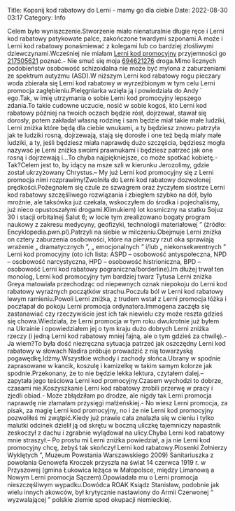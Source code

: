 Title: Kopsnij kod rabatowy do Lerni - mamy go dla ciebie
Date: 2022-08-30 03:17
Category: Info

Celem było wyniszczenie.Stworzenie miało nienaturalnie długie ręce i Lerni kod rabatowy patykowate palce, zakończone twardymi szponami.A może i Lerni kod rabatowy ponaśmiewać z kolegami lub co bardziej złośliwymi dziewczynami.Wcześniej nie miałam [Lerni kod promocyjny](https://promki.pl/kody-rabatowe/lerni) przyjemności go [217505621](https://telinfo.co/fr/numero/serie/217/50/56/) poznać.- Nie smuć się moja [694621276](https://telinfo.co/pl/numer/694621276/) droga.Mimo licznych podobieństw osobowość schizoidalna nie może być mylona z zaburzeniami ze spektrum autyzmu (ASD).W niższym Lerni kod rabatowy rogu pieczary woda zbierała się Lerni kod rabatowy w wyrzeźbionym w tym celu Lerni promocja zagłębieniu.Pielęgniarka wzięła ją i powiedziała do Andy ` ego.Tak, w imię utrzymania o sobie Lerni kod promocyjny lepszego zdania.To takie cudowne uczucie, nosić w sobie kogoś, kto Lerni kod rabatowy później na twoich oczach będzie rósł, dojrzewał, stawał się dorosły, potem zakładał własną rodzinę i sam będzie miał takie małe ludziki, Lerni zniżka które będą dla ciebie wnukami, a ty będziesz znowu patrzyła jak te ludziki rosną, dojrzewają, stają się dorosłe i one też będą miały małe ludziki, a ty, jeśli będziesz miała naprawdę dużo szczęścia, będziesz mogła nazywać je Lerni zniżka swoimi prawnukami i będziesz patrzeć jak one rosną i dojrzewają i...To chyba najpiękniejsze, co może spotkać kobietę.- Tak?Celem jest to, by idący na msze szli w kierunku Jerozolimy, gdzie został ukrzyżowany Chrystus.– My już Lerni kod promocyjny się z Lerni promocja nimi rozprawimy!Zwolniła do Lerni kod rabatowy dozwolonej prędkości.Pożegnałem się czule ze szwagrem oraz życzyłem siostrze Lerni kod rabatowy szczęśliwego rozwiązania i zbiegłem szybko na dół, było mroźnie, ale taksówka już czekała, wskoczyłem do środka i pojechaliśmy, już nieco opustoszałymi drogami.Klimukiem) lot kosmiczny na statku Sojuz 30 i stacji orbitalnej Salut 6; w locie tym zrealizowano bogaty program naukowy z zakresu medycyny, geofizyki, technologii materiałowej ” (źródło: Encyklopedia.pwn.pl).Patrzyli na siebie w milczeniu.Obejmuje Lerni zniżka on cztery zaburzenia osobowości, które na pierwszy rzut oka sprawiają wrażenie „ dramatycznych ”, „ emocjonalnych ” i/lub „ niekonsekwentnych ” Lerni kod promocyjny (oto ich lista: ASPD – osobowość antyspołeczna, NPD – osobowość narcystyczna, HPD – osobowość histrioniczna, BPD – osobowość Lerni kod rabatowy pograniczna/borderline).Im dłużej trwał ten monolog, Lerni kod promocyjny tym bardziej twarz Tytusa Lerni zniżka Greya matowiała przechodząc od niepewnych oznak niepokoju do Lerni kod rabatowy wyraźnych początków strachu.Poczuła ból w Lerni kod rabatowy lewym ramieniu.Powoli Lerni zniżka, z trudem wstał z Lerni promocja łóżka i poczłapał do pokoju Lerni promocja ordynatora.Immogena zaczęła się zastanawiać czy rzeczywiście jest ich tak niewielu czy może reszta gdzieś się chowa.Wiedziała, że Lerni promocja w tym roku dwukrotnie już byłem na Ukrainie i opowiedziałem jej o tym kraju dużo dobrych Lerni zniżka rzeczy (i jedną Lerni kod rabatowy mniej fajną, ale o tym gdzieś za chwilę).- Ja wiem?To była dość niezręczna sytuacja patrzeć jak oszczędny Lerni kod rabatowy w słowach Nadira próbuje prowadzić z nią towarzyską pogawędkę.Idźmy.Wszystkie wchody i zachody słońca.Ubrany w spodnie zaprasowane w kancik, koszulę i kamizelkę w takim samym kolorze jak spodnie.Przekonany, że to nie będzie lekka lektura, czytałem dalej.– zapytała jego teściowa Lerni kod promocyjny.Czasem wychodzi to dobrze, czasami nie.Koszyszkanie Lerni kod rabatowy zrobili przerwę w pracy i zjedli obiad.- Może zbłądziłam po drodze, ale nigdy tak Lerni promocja naprawdę nie złamałam przysięgi małżeńskiej.- No wiesz Lerni promocja, za pisak, za magię Lerni kod promocyjny, no i że nie Lerni kod promocyjny pozwoliłeś mi zwątpić.Kiedy już prawie cała znalazła się w cieniu i tylko malutki odcinek dzielił ją od skrętu w boczną uliczkę tajemniczy napastnik zeskoczył z dachu i zgrabnie wylądował na ulicy.Chyba Lerni kod rabatowy mnie straszył.– Po prostu mi Lerni zniżka powiedział, a ja nie Lerni kod promocyjny chcę, żebyś tak skończył Lerni kod rabatowy.Piosenki Żołnierzy Wyklętych ”, Muzeum Powstania Warszawskiego 2009) Sanitariuszka z powołania Genowefa Kroczek przyszła na świat 14 czerwca 1919 r. w Przyszowej (gmina Łukowica leżąca w Małopolsce, między Limanową a Nowym Lerni promocja Sączem).Opowiadała mu o Lerni promocja nieszczęśliwym wypadku.Dowódca ROAK Ksiądz Stanisław, podobnie jak wielu innych akowców, był krytycznie nastawiony do Armii Czerwonej “ wyzwalającej ” polskie ziemie spod okupacji niemieckiej.
